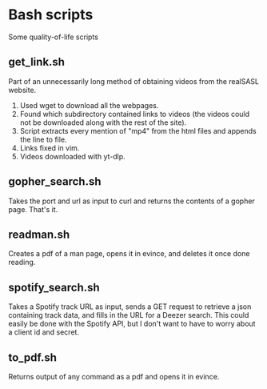 # Bash scripts
Some quality-of-life scripts

## get_link.sh

Part of an unnecessarily long method of obtaining videos from the realSASL website.
1. Used wget to download all the webpages.
2. Found which subdirectory contained links to videos (the videos could not be downloaded along with the rest of the site). 
3. Script extracts every mention of "mp4" from the html files and appends the line to file.
4. Links fixed in vim.
5. Videos downloaded with yt-dlp.

## gopher_search.sh

Takes the port and url as input to curl and returns the contents of a gopher page. That's it.

## readman.sh

Creates a pdf of a man page, opens it in evince, and deletes it once done reading.

## spotify_search.sh

Takes a Spotify track URL as input, sends a GET request to retrieve a json containing track data, and fills in the URL for a Deezer search. 
This could easily be done with the Spotify API, but I don't want to have to worry about a client id and secret.

## to_pdf.sh

Returns output of any command as a pdf and opens it in evince.

